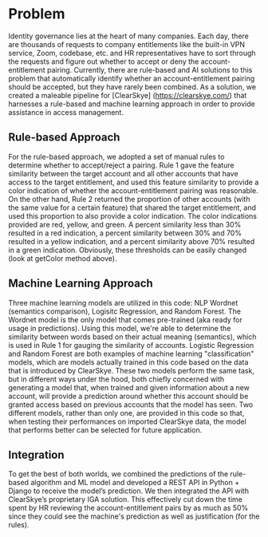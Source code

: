 # Problem
Identity governance lies at the heart of many companies. Each day, there are thousands of requests to company entitlements like the built-in VPN service, Zoom, codebase, etc. and HR representatives have to sort through the requests and figure out whether to accept or deny the account-entitlement pairing. Currently, there are rule-based and AI solutions to this problem that automatically identify whether an account-entitlement pairing should be accepted, but they have rarely been combined. As a solution, we created a maleable pipeline for [ClearSkye] (https://clearskye.com/) that harnesses a rule-based and machine learning approach in order to provide assistance in access management.

## Rule-based Approach
 For the rule-based approach, we adopted a set of manual rules to determine whether to accept/reject a pairing. Rule 1 gave the feature similarity between the target account and all other accounts that have access to the target entitlement, and used this feature similarity to provide a color indication of whether the account-entitlement pairing was reasonable. On the other hand, Rule 2 returned the proportion of other accounts (with the same value for a certain feature) that shared the target entitlement, and used this proportion to also provide a color indication. The color indications provided are red, yellow, and green. A percent similarity less than 30% resulted in a red indication, a percent similarity between 30% and 70% resulted in a yellow indication, and a percent similarity above 70% resulted in a green indication. Obviously, these thresholds can be easily changed (look at getColor method above). 

 ## Machine Learning Approach
 Three machine learning models are utilized in this code: NLP Wordnet (semantics comparison), Logisitc Regression, and Random Forest. The Wordnet model is the only model that comes pre-trained (aka ready for usage in predictions). Using this model, we're able to determine the similarity between words based on their actual meaning (semantics), which is used in Rule 1 for gauging the similarity of accounts. Logistic Regression and Random Forest are both examples of machine learning "classification" models, which are models actually trained in this code based on the data that is introduced by ClearSkye. These two models perform the same task, but in different ways under the hood, both chiefly concerned with generating a model that, when trained and given information about a new account, will provide a prediction around whether this account should be granted access based on previous accounts that the model has seen. Two different models, rather than only one, are provided in this code so that, when testing their performances on imported ClearSkye data, the model that performs better can be selected for future application. 

  ## Integration
  To get the best of both worlds, we combined the predictions of the rule-based algorithm and ML model and developed a REST API in Python + Django to receive the model’s prediction. We then integrated the API with ClearSkye’s proprietary IGA solution. This effectively cut down the time spent by HR reviewing the account-entitlement pairs by as much as 50% since they could see the machine's prediction as well as justification (for the rules).

